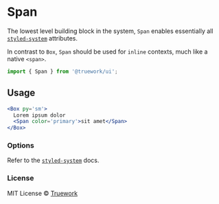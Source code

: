 # Span

The lowest level building block in the system, `Span` enables essentially all
[`styled-system`](https://styled-system.com/api) attributes.

In contrast to `Box`, `Span` should be used for `inline` contexts, much like a
native `<span>`.

```js
import { Span } from '@truework/ui';
```

## Usage

```jsx
<Box py='sm'>
  Lorem ipsum dolor
  <Span color='primary'>sit amet</Span>
</Box>
```

### Options

Refer to the [`styled-system`](https://styled-system.com/api) docs.

### License

MIT License © [Truework](https://truework.com)
